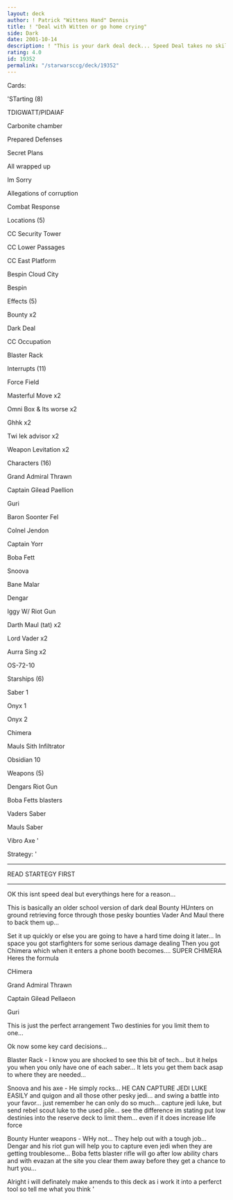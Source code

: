 ```yaml
---
layout: deck
author: ! Patrick "Wittens Hand" Dennis
title: ! "Deal with Witten or go home crying"
side: Dark
date: 2001-10-14
description: ! "This is your dark deal deck... Speed Deal takes no skill this one takes not only skill but finesse to pull off"
rating: 4.0
id: 19352
permalink: "/starwarsccg/deck/19352"
---
```

Cards: 

'STarting (8)

TDIGWATT/PIDAIAF

Carbonite chamber

Prepared Defenses

Secret Plans

All wrapped up

Im Sorry

Allegations of corruption

Combat Response


Locations (5)

CC  Security Tower

CC  Lower Passages

CC  East Platform

Bespin  Cloud City

Bespin


Effects (5)

Bounty x2

Dark Deal

CC Occupation

Blaster Rack


Interrupts (11)

Force Field

Masterful Move x2

Omni Box & Its worse x2

Ghhk x2

Twi lek advisor x2

Weapon Levitation x2


Characters (16)

Grand Admiral Thrawn

Captain Gilead Paellion

Guri

Baron Soonter Fel

Colnel Jendon

Captain Yorr

Boba Fett

Snoova

Bane Malar

Dengar

Iggy W/ Riot Gun

Darth Maul (tat) x2

Lord Vader x2

Aurra Sing x2

OS-72-10


Starships (6)

Saber 1

Onyx 1

Onyx 2

Chimera

Mauls Sith Infiltrator

Obsidian 10


Weapons (5)

Dengars Riot Gun

Boba Fetts blasters

Vaders Saber

Mauls Saber

Vibro Axe '

Strategy: '

*********************************************

READ STARTEGY FIRST

*********************************************



OK this isnt speed deal but everythings here for a reason...


This is basically an older school version of dark deal Bounty HUnters on ground retrieving force through those pesky bounties Vader And Maul there to back them up...


Set it up quickly or else you are going to have a hard time doing it later... In space you got starfighters for some serious damage dealing Then you got Chimera which when it enters a phone booth becomes.... SUPER CHIMERA Heres the formula


CHimera

Grand Admiral Thrawn

Captain Gilead Pellaeon

Guri


This is just the perfect arrangement Two destinies for you limit them to one...


Ok now some key card decisions...


Blaster Rack - I know you are shocked to see this bit of tech... but it helps you when you only have one of each saber... It lets you get them back asap to where they are needed...


Snoova and his axe - He simply rocks... HE CAN CAPTURE JEDI LUKE EASILY and quigon and all those other pesky jedi... and swing a battle into your favor... just remember he can only do so much... capture jedi luke, but send rebel scout luke to the used pile... see the difference im stating put low destinies into the reserve deck to limit them... even if it does increase life force


Bounty Hunter weapons - WHy not... They help out with a tough job... Dengar and his riot gun will help you to capture even jedi when they are getting troublesome... Boba fetts blaster rifle will go after low ability chars and with evazan at the site you clear them away before they get a chance to hurt you...


Alright i will definately make amends to this deck as i work it into a perferct tool so tell me what you think '
